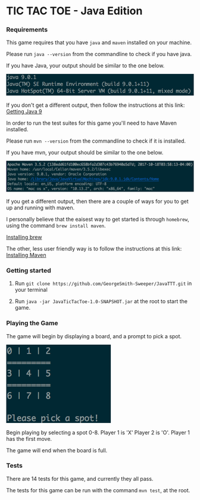 # TIC TAC TOE - Java Edition

### Requirements
This game requires that you have `java` and `maven` installed on your machine.

Please run `java --version` from the commandline to check if you have java.

If you have Java, your output should be similar to the one below.

![YouHaveJava](/images/YouHaveJava.png?raw=true)

If you don't get a different output, then follow the instructions at this link: [Getting Java 9](http://www.oracle.com/technetwork/java/javase/downloads/jdk9-downloads-3848520.html)

In order to run the test suites for this game you'll need to have Maven installed.

Please run `mvn --version` from the commandline to check if it is installed.

If you have mvn, your output should be similar to the one below.

![YouHaveMaven](/images/YouHaveMaven.png?raw=true)

If you get a different output, then there are a couple of ways for you to get up and running with maven.

I personally believe that the eaisest way to get started is through `homebrew`, using the command `brew install maven`.

[Installing brew](https://brew.sh/)

The other, less user friendly way is to follow the instructions at this link: [Installing Maven](https://maven.apache.org/download.cgi)


### Getting started

1. Run `git clone https://github.com/GeorgeSmith-Sweeper/JavaTTT.git` in your terminal

2. Run `java -jar JavaTicTacToe-1.0-SNAPSHOT.jar` at the root to start the game.

### Playing the Game

The game will begin by displaying a board, and a prompt to pick a spot.

![Game Start](/images/GameStart.png?raw=true)

Begin playing by selecting a spot 0-8.
Player 1 is 'X' Player 2 is 'O'.
Player 1 has the first move.

The game will end when the board is full.

### Tests

There are 14 tests for this game, and currently they all pass.

The tests for this game can be run with the command `mvn test`, at the root.
